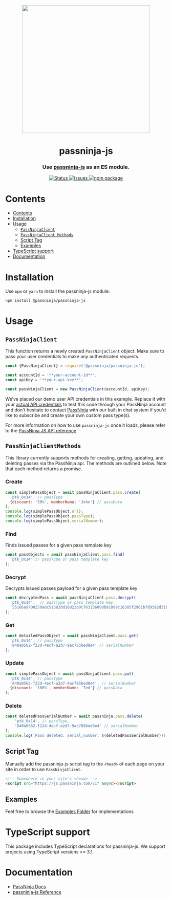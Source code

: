 <p align="center">
    <img width="400px" src=https://user-images.githubusercontent.com/1587270/74537466-25c19e00-4f08-11ea-8cc9-111b6bbf86cc.png>
</p>
<h1 align="center">passninja-js</h1>
<h3 align="center">
Use <a href="https://passninja.com/docs">passninja-js</a> as an ES module.</h3>

<div align="center">
    <a href="https://github.com/flomio/passninja-js">
        <img alt="Status" src="https://img.shields.io/badge/status-active-success.svg" />
    </a>
    <a href="https://github.com/flomio/passninja-js/issues">
        <img alt="Issues" src="https://img.shields.io/github/issues/flomio/passninja-js.svg" />
    </a>
    <a href="https://www.npmjs.com/package/@passninja/passninja-js">
        <img alt="npm package" src="https://img.shields.io/npm/v/@passninja/passninja-js.svg?style=flat-square" />
    </a>
</div>

# Contents

- [Contents](#contents)
- [Installation](#installation)
- [Usage](#usage)
  - [`PassNinjaClient`](#passninjaclient)
  - [`PassNinjaClient Methods`](#passninjaclientmethods)
  - [Script Tag](#script-tag)
  - [Examples](#examples)
- [TypeScript support](#typescript-support)
- [Documentation](#documentation)

# Installation

Use `npm` or `yarn` to install the passninja-js module:

```sh
npm install @passninja/passninja-js
```

# Usage

## `PassNinjaClient`

This function returns a newly created `PassNinjaClient` object. Make sure to
pass your user credentials to make any authenticated requests.

```js
const {PassNinjaClient} = require('@passninja/passninja-js');

const accountId = '**your-account-id**';
const apiKey = '**your-api-key**';

const passNinjaClient = new PassNinjaClient(accountId, apiKey);
```

We’ve placed our demo user API credentials in this example. Replace it with your
[actual API credentials](https://passninja.com/auth/profile) to test this code
through your PassNinja account and don't hesitate to contact
[PassNinja](https://passninja.com) with our built in chat system if you'd like
to subscribe and create your own custom pass type(s).

For more information on how to use `passninja-js` once it loads, please refer to
the [PassNinja JS API reference](https://passninja.com/docs/js)

## `PassNinjaClientMethods`

This library currently supports methods for creating, getting, updating, and
deleting passes via the PassNinja api. The methods are outlined below. Note that
each method returns a promise.

### Create

```js
const simplePassObject = await passNinjaClient.pass.create(
  'ptk_0x14', // passType
  {discount: '50%', memberName: 'John'} // passData
);
console.log(simplePassObject.url);
console.log(simplePassObject.passType);
console.log(simplePassObject.serialNumber);
```

### Find

Finds issued passes for a given pass template key

```js
const passObjects = await passNinjaClient.pass.find(
  'ptk_0x14' // passType or pass template key
);
```

### Decrypt

Decrypts issued passes payload for a given pass template key

```js
const decryptedPass = await passNinjaClient.pass.decrypt(
  'ptk_0x14',  // passType or pass template key
  '55166a9700250a8c51382dd16822b0c763136090b91099c16385f2961b7d9392d31b386cae133dca1b2faf10e93a1f8f26343ef56c4b35d5bf6cb8cd9ff45177e1ea070f0d4fe88887' // payload
);
```

### Get

```js
const detailedPassObject = await passNinjaClient.pass.get(
  'ptk_0x14', // passType
  '840a0562-f22d-4ecf-a2d7-9ac785bed8e4' // serialNumber
);
```

### Update

```js
const simplePassObject = await passNinjaClient.pass.put(
  'ptk_0x14', // passType
  '840a0562-f22d-4ecf-a2d7-9ac785bed8e4', // serialNumber
  {discount: '100%', memberName: 'Ted'} // passData
);
```

### Delete

```js
const deletedPassSerialNumber = await passninja.pass.delete(
    'ptk_0x14', // passType,
    '840a0562-f22d-4ecf-a2d7-9ac785bed8e4' // serialNumber
);
console.log(`Pass deleted. serial_number: ${deletedPassSerialNumber})); })();
```

## Script Tag

Manually add the passninja-js script tag to the `<head>` of each page on your
site in order to use `PassNinjaClient`.

```html
<!-- Somewhere in your site's <head> -->
<script src="https://js.passninja.com/v1" async></script>
```

## Examples

Feel free to browse the [Examples Folder](./examples) for implementations

# TypeScript support

This package includes TypeScript declarations for passninja-js. We support
projects using TypeScript versions >= 3.1.

# Documentation

- [PassNinja Docs](https://passninja.com/docs)
- [passninja-js Reference](https://passninja.com/docs/js)
